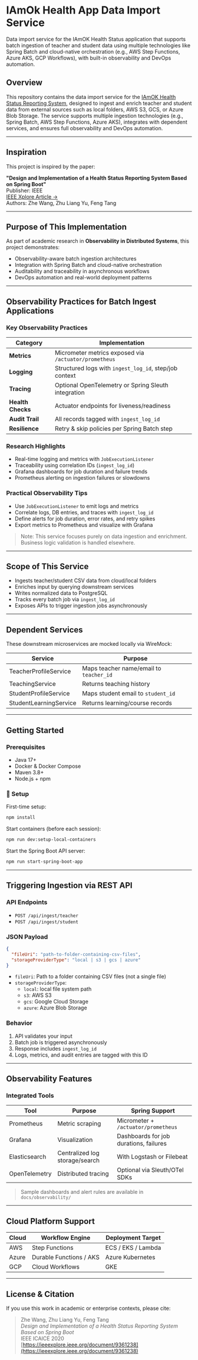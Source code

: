 # IAmOk Health App Data Import Service
Data import service for the IAmOK Health Status application that supports batch ingestion of teacher and student data using multiple technologies like Spring Batch and cloud-native orchestration (e.g., AWS Step Functions, Azure AKS, GCP Workflows), with built-in observability and DevOps automation.

## Overview

This repository contains the data import service for the [IAmOK Health Status Reporting System](https://ieeexplore.ieee.org/document/9361238), designed to ingest and enrich teacher and student data from external sources such as local folders, AWS S3, GCS, or Azure Blob Storage. The service supports multiple ingestion technologies (e.g., Spring Batch, AWS Step Functions, Azure AKS), integrates with dependent services, and ensures full observability and DevOps automation.

---

## Inspiration

This project is inspired by the paper:

**"Design and Implementation of a Health Status Reporting System Based on Spring Boot"**  
Publisher: IEEE  
[IEEE Xplore Article →](https://ieeexplore.ieee.org/document/9361238)  
Authors: Zhe Wang, Zhu Liang Yu, Feng Tang

---

## Purpose of This Implementation

As part of academic research in **Observability in Distributed Systems**, this project demonstrates:

- Observability-aware batch ingestion architectures
- Integration with Spring Batch and cloud-native orchestration
- Auditability and traceability in asynchronous workflows
- DevOps automation and real-world deployment patterns

---

## Observability Practices for Batch Ingest Applications

### Key Observability Practices

| Category     | Implementation |
|--------------|----------------|
| **Metrics**  | Micrometer metrics exposed via `/actuator/prometheus` |
| **Logging**  | Structured logs with `ingest_log_id`, step/job context |
| **Tracing**  | Optional OpenTelemetry or Spring Sleuth integration |
| **Health Checks** | Actuator endpoints for liveness/readiness |
| **Audit Trail** | All records tagged with `ingest_log_id` |
| **Resilience** | Retry & skip policies per Spring Batch step |

### Research Highlights

- Real-time logging and metrics with `JobExecutionListener`
- Traceability using correlation IDs (`ingest_log_id`)
- Grafana dashboards for job duration and failure trends
- Prometheus alerting on ingestion failures or slowdowns

### Practical Observability Tips

- Use `JobExecutionListener` to emit logs and metrics
- Correlate logs, DB entries, and traces with `ingest_log_id`
- Define alerts for job duration, error rates, and retry spikes
- Export metrics to Prometheus and visualize with Grafana

> Note: This service focuses purely on data ingestion and enrichment. Business logic validation is handled elsewhere.

---

## Scope of This Service

- Ingests teacher/student CSV data from cloud/local folders
- Enriches input by querying downstream services
- Writes normalized data to PostgreSQL
- Tracks every batch job via `ingest_log_id`
- Exposes APIs to trigger ingestion jobs asynchronously

---

## Dependent Services

These downstream microservices are mocked locally via WireMock:

| Service                   | Purpose                                |
|---------------------------|----------------------------------------|
| TeacherProfileService     | Maps teacher name/email to `teacher_id`|
| TeachingService           | Returns teaching history               |
| StudentProfileService     | Maps student email to `student_id`     |
| StudentLearningService    | Returns learning/course records        |

---

## Getting Started

### Prerequisites

- Java 17+
- Docker & Docker Compose
- Maven 3.8+
- Node.js + npm

### 🔧 Setup

First-time setup:
```bash
npm install
```

Start containers (before each session):
```bash
npm run dev:setup-local-containers
```

Start the Spring Boot API server:
```bash
npm run start-spring-boot-app
```

---

## Triggering Ingestion via REST API

### API Endpoints

- `POST /api/ingest/teacher`
- `POST /api/ingest/student`

### JSON Payload

```json
{
  "fileUri": "path-to-folder-containing-csv-files",
  "storageProviderType": "local | s3 | gcs | azure"
}
```

- `fileUri`: Path to a folder containing CSV files (not a single file)
- `storageProviderType`:
  - `local`: local file system path
  - `s3`: AWS S3
  - `gcs`: Google Cloud Storage
  - `azure`: Azure Blob Storage

### Behavior

1. API validates your input
2. Batch job is triggered asynchronously
3. Response includes `ingest_log_id`
4. Logs, metrics, and audit entries are tagged with this ID

---

## Observability Features

### Integrated Tools

| Tool             | Purpose                           | Spring Support                          |
|------------------|-----------------------------------|------------------------------------------|
| Prometheus       | Metric scraping                   | Micrometer + `/actuator/prometheus`     |
| Grafana          | Visualization                     | Dashboards for job durations, failures  |
| Elasticsearch    | Centralized log storage/search    | With Logstash or Filebeat               |
| OpenTelemetry    | Distributed tracing               | Optional via Sleuth/OTel SDKs           |

> Sample dashboards and alert rules are available in `docs/observability/`

---

## Cloud Platform Support

| Cloud   | Workflow Engine       | Deployment Target     |
|---------|------------------------|------------------------|
| AWS     | Step Functions         | ECS / EKS / Lambda     |
| Azure   | Durable Functions / AKS| Azure Kubernetes       |
| GCP     | Cloud Workflows        | GKE                    |

---

## License & Citation

If you use this work in academic or enterprise contexts, please cite:

> Zhe Wang, Zhu Liang Yu, Feng Tang  
> *Design and Implementation of a Health Status Reporting System Based on Spring Boot*  
> IEEE ICAICE 2020  
> [https://ieeexplore.ieee.org/document/9361238](https://ieeexplore.ieee.org/document/9361238)
